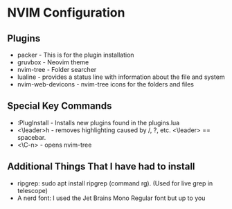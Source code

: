 # NVIM Configuration

## Plugins
* packer - This is for the plugin installation
* gruvbox - Neovim theme
* nvim-tree - Folder searcher
* lualine - provides a status line with information about the file and system 
* nvim-web-devicons - nvim-tree icons for the folders and files

## Special Key Commands

* :PlugInstall - Installs new plugins found in the plugins.lua 
* <\leader>h - removes highlighting caused by /, ?, etc. <\leader> == spacebar.
* <\C-n> - opens nvim-tree

## Additional Things That I have had to install

* ripgrep: sudo apt install ripgrep (command rg). (Used for live grep in telescope)
* A nerd font: I used the Jet Brains Mono Regular font but up to you


